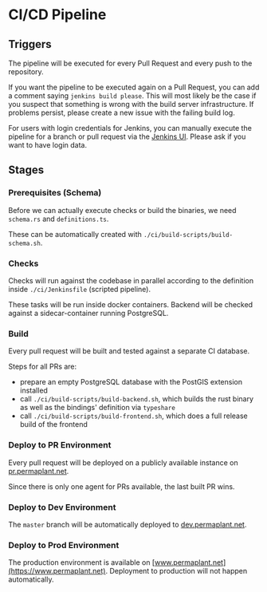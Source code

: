# CI/CD Pipeline

## Triggers

The pipeline will be executed for every Pull Request and every push to the repository.

If you want the pipeline to be executed again on a Pull Request, you can add a comment saying `jenkins build please`.
This will most likely be the case if you suspect that something is wrong with the build server infrastructure.
If problems persist, please create a new issue with the failing build log.

For users with login credentials for Jenkins, you can manually execute the pipeline for a branch or pull request via the [Jenkins UI](https://build.libelektra.org).
Please ask if you want to have login data.

## Stages

### Prerequisites (Schema)

Before we can actually execute checks or build the binaries, we need `schema.rs` and `definitions.ts`.

These can be automatically created with `./ci/build-scripts/build-schema.sh`.

### Checks

Checks will run against the codebase in parallel according to the definition inside `./ci/Jenkinsfile` (scripted pipeline).

These tasks will be run inside docker containers.
Backend will be checked against a sidecar-container running PostgreSQL.

### Build

Every pull request will be built and tested against a separate CI database.

Steps for all PRs are:

- prepare an empty PostgreSQL database with the PostGIS extension installed
- call `./ci/build-scripts/build-backend.sh`, which builds the rust binary as well as the bindings' definition via `typeshare`
- call `./ci/build-scripts/build-frontend.sh`, which does a full release build of the frontend

### Deploy to PR Environment

Every pull request will be deployed on a publicly available instance on [pr.permaplant.net](https://pr.permaplant.net).

Since there is only one agent for PRs available, the last built PR wins.

### Deploy to Dev Environment

The `master` branch will be automatically deployed to [dev.permaplant.net](https://dev.permaplant.net).

### Deploy to Prod Environment

The production environment is available on [www.permaplant.net](https://www.permaplant.net).
Deployment to production will not happen automatically.
